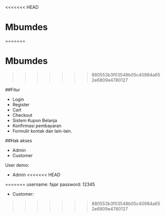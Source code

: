 <<<<<<< HEAD
# Mbumdes
=======
# Mbumdes
>>>>>>> 880553b3f03548b05c40984a652e6809e4780127



##Fitur
- Login
- Register
- Cart
- Checkout
- Sistem Kupon Belanja
- Konfirmasi pembayaran
- Formulir kontak
dan lain-lain.

##Hak akses
- Admin
- Customer

User demo:
- Admin
<<<<<<< HEAD

=======
username: fajar
password: 12345
- Customer:
>>>>>>> 880553b3f03548b05c40984a652e6809e4780127
